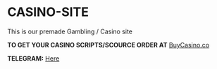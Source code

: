 # CASINO-SITE
This is our premade Gambling / Casino site 

**TO GET YOUR CASINO SCRIPTS/SCOURCE ORDER AT** [BuyCasino.co](https://bit.ly/43Dzm5A)

**TELEGRAM:** [Here](https://bit.ly/Casino-Telegram)
